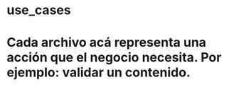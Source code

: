 # use_cases
# Cada archivo acá representa una acción que el negocio necesita. Por ejemplo: validar un contenido.

